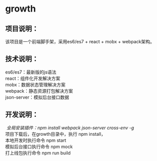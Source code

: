 # growth
## 项目说明：
  该项目是一个前端脚手架，采用es6/es7 + react + mobx + webpack架构。
## 技术说明：
  es6/es7：最新版的js语法<br>
  react：组件化开发解决方案<br>
  mobx：数据状态管理解决方案<br>
  webpack：静态资源打包解决方案<br>
  json-server：模拟后台接口数据
## 开发说明：
  *全局安装插件：npm install webpack json-server cross-env -g*<br>
  项目下载后，在growth目录中，执行 npm install，<br>
  本地开发时执行命令 npm start <br>
  模拟后台接口执行命令 npm mock <br>
  打上线包执行命令 npm run build
